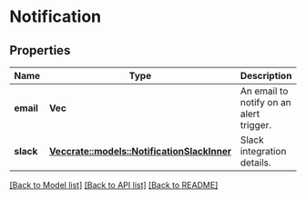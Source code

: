 # Notification

## Properties

Name | Type | Description | Notes
------------ | ------------- | ------------- | -------------
**email** | **Vec<String>** | An email to notify on an alert trigger. | 
**slack** | [**Vec<crate::models::NotificationSlackInner>**](notification_slack_inner.md) | Slack integration details. | 

[[Back to Model list]](../README.md#documentation-for-models) [[Back to API list]](../README.md#documentation-for-api-endpoints) [[Back to README]](../README.md)



